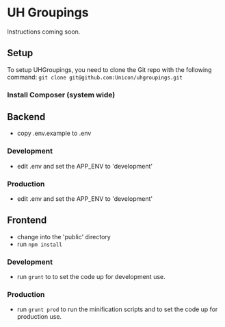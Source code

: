 # UH Groupings #
Instructions coming soon.

## Setup
To setup UHGroupings, you need to clone the Git repo with the following command:
`git clone git@github.com:Unicon/uhgroupings.git`

### Install Composer (system wide)
<!--
Laravel utilizes Composer to manage its dependencies. Without composer installed locally and on the server environments Laravel will not be able to work. Run the following commands:
`$ curl -sS https://getcomposer.org/installer | php`
`$ mv composer.phar /usr/local/bin/composer`

You will now be able to run the composer command from anywhere on the server.
Note: If the above fails due to permissions, run the mv line again with sudo
-->


## Backend
- copy .env.example to .env

### Development
- edit .env and set the APP_ENV to 'development'

### Production
- edit .env and set the APP_ENV to 'development'


## Frontend
- change into the 'public' directory
- run `npm install`

### Development
- run `grunt` to to set the code up for development use.

### Production
- run `grunt prod` to run the minification scripts and to set the code up for production use.